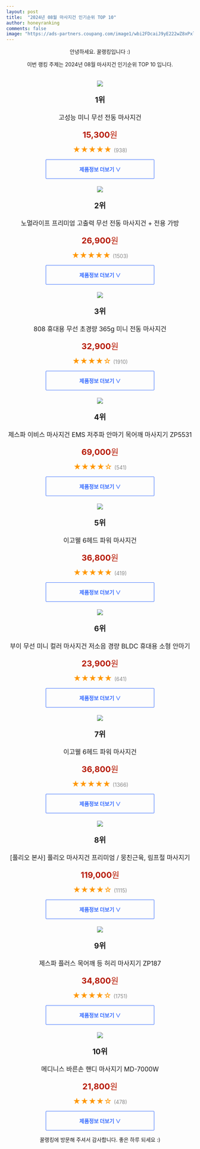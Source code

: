 ```yaml
---
layout: post
title:  "2024년 08월 마사지건 인기순위 TOP 10"
author: honeyranking
comments: false
image: "https://ads-partners.coupang.com/image1/wbi2FDcaiJ9yE222wZ8xPxlR8UfmymrKRPGGnT2LhGc9vamFe5z9gKhOThePbfFZOTqX6rCVjubRK-pLc_7Rt828MGeeOG6GIGMxUN2u1bzA2grXnXKp2_XDTzPbRmOVUQNhQp94bNX7zSLEuNuW1H2UqwA97rBoDYpZYnVfWN-dCgNv_ElJmTH9T2sX8ELjEgGaY0OeT9wYe_d73MTir68Z-iZDBrXAICiFxib13zLuH-dGn6T263Ue-cz_98vN4J_zS6b1PQE1zGsB6uD6HXnSIyvokdFY8ucff0DGB6fVVmIVKsWuy56W"
---
```

<p style="text-align: center;">안녕하세요. 꿀랭킹입니다 :)</p>
<p style="text-align: center;">이번 랭킹 주제는 2024년 08월 마사지건 인기순위 TOP 10 입니다.</p><center><img src="https://ads-partners.coupang.com/image1/wbi2FDcaiJ9yE222wZ8xPxlR8UfmymrKRPGGnT2LhGc9vamFe5z9gKhOThePbfFZOTqX6rCVjubRK-pLc_7Rt828MGeeOG6GIGMxUN2u1bzA2grXnXKp2_XDTzPbRmOVUQNhQp94bNX7zSLEuNuW1H2UqwA97rBoDYpZYnVfWN-dCgNv_ElJmTH9T2sX8ELjEgGaY0OeT9wYe_d73MTir68Z-iZDBrXAICiFxib13zLuH-dGn6T263Ue-cz_98vN4J_zS6b1PQE1zGsB6uD6HXnSIyvokdFY8ucff0DGB6fVVmIVKsWuy56W" style="margin-top:20px" /></center><p style="text-align: center; font-size: 20px"><b>1위</b></p><p style="text-align: center; font-size: 17px">고성능 미니 무선 전동 마사지건</p><p style="text-align: center;"><span style="color: #b61800; font-size: 22px;"><b>15,300</b>원</span></p><p style="text-align: center;"><span style="color: #ff9600; font-size: 20px;">★★★★★ </span><span style="color: #878787;">(938)</span></p><center><a href="https://link.coupang.com/re/AFFSDP?lptag=AF3899140&subid=honeyrank&pageKey=7978395816&itemId=22125830947&vendorItemId=89172683393&traceid=V0-153-ff0b4bb3808f1a97&requestid=20240811090000449069316540&token=31850C%7CGM"><div style="font-size: 14px; display: inline-block; padding: 15px 90px; color: #346aff; border-radius: 2px; border: 1px solid #346aff; cursor: pointer;"><b>제품정보 더보기 &or;</b></div></a></center><center><img src="https://ads-partners.coupang.com/image1/WdzOk_G2ZXNgF8Q5Wc-RwNqSG37SdNeULaBZfObaAzuxML4MIy_V8TVKhJT0sfUSkI28nGLeyZvmPv9Ijum98WXFPKOJYMeV8n-GiPe5R4oP492e998xxM7hqRv101qC1yxfE8TbYaXDxz3vQ9IDjPO9yTJ5HSjJb-gRWxDf2E3iLoUo92Z5-XhLfXA2fB-1cM5wtZRmrc9uOwQAPj79TWeBEhObXYoMB3vp-nnBZT978SzoNsA1FRHo6-TbJa2dCQjMRnWbn4xeD5SyExu8bwu5gFe21amEj86mnJEE5ZizxJEleZPks9E=" style="margin-top:20px" /></center><p style="text-align: center; font-size: 20px"><b>2위</b></p><p style="text-align: center; font-size: 17px">노멀라이프 프리미엄 고출력 무선 전동 마사지건 + 전용 가방</p><p style="text-align: center;"><span style="color: #b61800; font-size: 22px;"><b>26,900</b>원</span></p><p style="text-align: center;"><span style="color: #ff9600; font-size: 20px;">★★★★★ </span><span style="color: #878787;">(1503)</span></p><center><a href="https://link.coupang.com/re/AFFSDP?lptag=AF3899140&subid=honeyrank&pageKey=7442516743&itemId=19356318976&vendorItemId=86470809192&traceid=V0-153-8def8c81950de8b8&requestid=20240811090000449069316540&token=31850C%7CGM"><div style="font-size: 14px; display: inline-block; padding: 15px 90px; color: #346aff; border-radius: 2px; border: 1px solid #346aff; cursor: pointer;"><b>제품정보 더보기 &or;</b></div></a></center><center><img src="https://ads-partners.coupang.com/image1/_U6qBfwUV0h-5Bii_XelyLfunOQmg8b_Wo7XCC-SF52yrAfkr1iH4SWRwA7Vz4Bf0FQRhLt7SBfhr1_o5mgJuPPedgARgJ1nzYWgQdQwQ5lorPyqfzs_rrAjjE65RDXzYhoPXB0rm7Xf4vvzqWRYFsA8Kn-IAf184z2yO20IkP9dyDtS-54bYa0tL-LimXVLaH_Gxrb76Ec42r-LJ6VEwqLnKjw3uDpBZB-VIACdi-Q6ETZTmPmU7aax2VtBH15tt3DX1E1HefLGt0qb59_jnEyw0BTVoWQ1Iw==" style="margin-top:20px" /></center><p style="text-align: center; font-size: 20px"><b>3위</b></p><p style="text-align: center; font-size: 17px">808 휴대용 무선 초경량 365g 미니 전동 마사지건</p><p style="text-align: center;"><span style="color: #b61800; font-size: 22px;"><b>32,900</b>원</span></p><p style="text-align: center;"><span style="color: #ff9600; font-size: 20px;">★★★★☆ </span><span style="color: #878787;">(1910)</span></p><center><a href="https://link.coupang.com/re/AFFSDP?lptag=AF3899140&subid=honeyrank&pageKey=8255494082&itemId=23773803355&vendorItemId=75479196546&traceid=V0-153-9bfcd41f70d72fd9&requestid=20240811090000449069316540&token=31850C%7CGM"><div style="font-size: 14px; display: inline-block; padding: 15px 90px; color: #346aff; border-radius: 2px; border: 1px solid #346aff; cursor: pointer;"><b>제품정보 더보기 &or;</b></div></a></center><center><img src="https://ads-partners.coupang.com/image1/cSGM6o-aUE6IHUmlcb_Q3GhF2SHKBu-jTkU3NvmtfQA-akh_zgEKadib2AiMqyMCoI5kHK8ToAH5vraM4l1MrWCd5aD0tWgDUR6ndIn1wyXEvxRkXPevR3OVjMVo07ROG8f2J4uGtmg2_ClCJlfKbUk2xO1maHjDzhbukBTsyEWAyeh73rkmBvfyDYakk4q4mx6KJuWMnozaL7HBlcGsfjh8SO78Pl1qFGHj8OABCjNkFntHbdrDCuJvL0XOVlfIpzdXo9MzDoUTbL0ZTxTD6CxV_LUWbe97N7Ia" style="margin-top:20px" /></center><p style="text-align: center; font-size: 20px"><b>4위</b></p><p style="text-align: center; font-size: 17px">제스파 이비스 마사지건 EMS 저주파 안마기 목어깨 마사지기 ZP5531</p><p style="text-align: center;"><span style="color: #b61800; font-size: 22px;"><b>69,000</b>원</span></p><p style="text-align: center;"><span style="color: #ff9600; font-size: 20px;">★★★★☆ </span><span style="color: #878787;">(541)</span></p><center><a href="https://link.coupang.com/re/AFFSDP?lptag=AF3899140&subid=honeyrank&pageKey=7310935944&itemId=18729224096&vendorItemId=85861839711&traceid=V0-153-e3035c58ab8b9967&requestid=20240811090000449069316540&token=31850C%7CGM"><div style="font-size: 14px; display: inline-block; padding: 15px 90px; color: #346aff; border-radius: 2px; border: 1px solid #346aff; cursor: pointer;"><b>제품정보 더보기 &or;</b></div></a></center><center><img src="https://ads-partners.coupang.com/image1/BiCeWQ9OV1yiGyx5BuCMAi4ObivPuHLRCv4q13gIm4zuFt5jesch77P3WQzbVg3OVyGo2V8ZPzNs7haRIepw56tViDlC-mTlurqXnVcCygosY-EnCOsRpwQO_lsYvH_Ryp9FLoj4RSJkAEvDByYgQ22pNlpRzEklvkGm6CNN1jPMB58RQDWM35O5FIlWJM-R1tHC_UBbLaWMwlMRp8KLeDRuYmf7DZr66IHzHzsvv5TWVzCS0nfA7yFdloY4kdibfwA6rNcaOVE4GASi2VNnwFgGgEfYhPP81-RTXI6wwmnBEuxA0IAqJtzlkA==" style="margin-top:20px" /></center><p style="text-align: center; font-size: 20px"><b>5위</b></p><p style="text-align: center; font-size: 17px">이고웰 6헤드 파워 마사지건</p><p style="text-align: center;"><span style="color: #b61800; font-size: 22px;"><b>36,800</b>원</span></p><p style="text-align: center;"><span style="color: #ff9600; font-size: 20px;">★★★★★ </span><span style="color: #878787;">(419)</span></p><center><a href="https://link.coupang.com/re/AFFSDP?lptag=AF3899140&subid=honeyrank&pageKey=8217234030&itemId=23606663274&vendorItemId=90632379442&traceid=V0-153-b560b60acf82f359&requestid=20240811090000449069316540&token=31850C%7CGM"><div style="font-size: 14px; display: inline-block; padding: 15px 90px; color: #346aff; border-radius: 2px; border: 1px solid #346aff; cursor: pointer;"><b>제품정보 더보기 &or;</b></div></a></center><center><img src="https://ads-partners.coupang.com/image1/81rFWyw07Jg7m5Ru82RIu-s5Y5tsKRWGE9XHMPpUSjG0A3dgwtCRdCy9iGV9tXYVtLOgKG_3qWMBhjezdA1XK3Gq6R2bnJjymct23s97PP_kKEAQCO3fIEEJOTlsQLVuAuDhJAcSFzfCPBBvS7xpq1DyIyxLruMje3Lfe3H4ql9_dSz5NWC2DBN3___ewK9brz0gPHSbJOSZjPfo7h8Xos7mCJ-LNBr6Tx-b3vt1bUJuIgd5pzJ5RafNPF_v-9uaeKVF0OpzC-5hZZPdO8QaXHPa9C5dTyYgWzpSiQ80hio9F5C91Uvbq08U" style="margin-top:20px" /></center><p style="text-align: center; font-size: 20px"><b>6위</b></p><p style="text-align: center; font-size: 17px">부이 무선 미니 컬러 마사지건 저소음 경량 BLDC 휴대용 소형 안마기</p><p style="text-align: center;"><span style="color: #b61800; font-size: 22px;"><b>23,900</b>원</span></p><p style="text-align: center;"><span style="color: #ff9600; font-size: 20px;">★★★★★ </span><span style="color: #878787;">(641)</span></p><center><a href="https://link.coupang.com/re/AFFSDP?lptag=AF3899140&subid=honeyrank&pageKey=7848994219&itemId=21389300627&vendorItemId=88446052891&traceid=V0-153-a72e5ef8952974f2&requestid=20240811090000449069316540&token=31850C%7CGM"><div style="font-size: 14px; display: inline-block; padding: 15px 90px; color: #346aff; border-radius: 2px; border: 1px solid #346aff; cursor: pointer;"><b>제품정보 더보기 &or;</b></div></a></center><center><img src="https://ads-partners.coupang.com/image1/5_Xq2qRlAdTD9_x05xVAFuPCfBb5RxpPdPbi8jjv9j4XVxPBCbO00Vl_QIpWbCLy-fGk4zss3CJ2LMH0_T_flnJ5VRdkz-puKTsOXmm-wzVkn7pHo4ko3Hi9Rjqu9QIgIF93fTJIWHZRFNIqJw2IuMO0jKQvecqug5HNWY_wU7HAv1adOf0tVZqb8sDzJERdJXFJYd8mbNMP04bxPZrT8ebbtFmAcSjYR1_agN7k-7IvqxWTQRcmwPnl4lPhYABUXDFR1Jvxl4dsj8-auZUpICk1eQJzHul-h7P3fTDi-_JruBarCUYo8N8=" style="margin-top:20px" /></center><p style="text-align: center; font-size: 20px"><b>7위</b></p><p style="text-align: center; font-size: 17px">이고웰 6헤드 파워 마사지건</p><p style="text-align: center;"><span style="color: #b61800; font-size: 22px;"><b>36,800</b>원</span></p><p style="text-align: center;"><span style="color: #ff9600; font-size: 20px;">★★★★★ </span><span style="color: #878787;">(1366)</span></p><center><a href="https://link.coupang.com/re/AFFSDP?lptag=AF3899140&subid=honeyrank&pageKey=8217234030&itemId=23606663267&vendorItemId=90632379422&traceid=V0-153-b560b60acf82f359&requestid=20240811090000449069316540&token=31850C%7CGM"><div style="font-size: 14px; display: inline-block; padding: 15px 90px; color: #346aff; border-radius: 2px; border: 1px solid #346aff; cursor: pointer;"><b>제품정보 더보기 &or;</b></div></a></center><center><img src="https://ads-partners.coupang.com/image1/x3y1ApX1svbb59EJx8Y3RSDmHC6U87wOHsYCRo2LFc21jl3tJ4DAXOBVUz7FqfYXFhinLlBYjGOkl5UktB72G-EgdIBzk_t1hlF2V44pPSZ2fLg5RaM79_FBayFBY0jztpeyxrEDRYjSHz0HE0L8aiuPObIorM78OzDXCX8aUsRMNVJYnSMeZnt1RXugjK9_6t8yOU5WYLUGn_xw8ezS74sPgJphgMVTyy5pdEuqfzCesLaVBlOpMUWMZa9AkAV__rrvzsxqEOHWd6nfZX0DiRk34PXbfZlODYnBYAF6YfhZaCCPzjcoOkdy" style="margin-top:20px" /></center><p style="text-align: center; font-size: 20px"><b>8위</b></p><p style="text-align: center; font-size: 17px">[풀리오 본사] 풀리오 마사지건 프리미엄 / 뭉친근육, 림프절 마사지기</p><p style="text-align: center;"><span style="color: #b61800; font-size: 22px;"><b>119,000</b>원</span></p><p style="text-align: center;"><span style="color: #ff9600; font-size: 20px;">★★★★☆ </span><span style="color: #878787;">(1115)</span></p><center><a href="https://link.coupang.com/re/AFFSDP?lptag=AF3899140&subid=honeyrank&pageKey=7508543003&itemId=19669236802&vendorItemId=88071664362&traceid=V0-153-31961092e94258c7&requestid=20240811090000449069316540&token=31850C%7CGM"><div style="font-size: 14px; display: inline-block; padding: 15px 90px; color: #346aff; border-radius: 2px; border: 1px solid #346aff; cursor: pointer;"><b>제품정보 더보기 &or;</b></div></a></center><center><img src="https://ads-partners.coupang.com/image1/XpQ3Er2eiJLc5A_mXmXRj7-ZDSNm5VhN4QvnOA6uMSJ5YS6dIshmJo0B3v-e-Tc2uBvnYDhc6zVXVvhDIidIafZZUukwNBoGGevi6DP8dVxCp-xUJieFf-osy9CWhs-hZ_hxuHLhTh_kYD0rmiLigoaWg1KhQTRA6LfPJuNcbpEEQ7xh5ShxDkqgjlXpyVa5FtbpZQli36nHCBsk8G3nTqd9_3-1qqTmHs-htknBNXY_gYQBP83XRsnj4rS-orXWc8kstHe_CvmSM77e62lEdRTVaRS9Mcg72gE=" style="margin-top:20px" /></center><p style="text-align: center; font-size: 20px"><b>9위</b></p><p style="text-align: center; font-size: 17px">제스파 플러스 목어깨 등 허리 마사지기 ZP187</p><p style="text-align: center;"><span style="color: #b61800; font-size: 22px;"><b>34,800</b>원</span></p><p style="text-align: center;"><span style="color: #ff9600; font-size: 20px;">★★★★☆ </span><span style="color: #878787;">(1751)</span></p><center><a href="https://link.coupang.com/re/AFFSDP?lptag=AF3899140&subid=honeyrank&pageKey=1630536&itemId=7108074&vendorItemId=3009521782&traceid=V0-153-8bd6930329ed1366&requestid=20240811090000449069316540&token=31850C%7CGM"><div style="font-size: 14px; display: inline-block; padding: 15px 90px; color: #346aff; border-radius: 2px; border: 1px solid #346aff; cursor: pointer;"><b>제품정보 더보기 &or;</b></div></a></center><center><img src="https://ads-partners.coupang.com/image1/tggPQvmcj7hjo4DztleDFMR7YfJfNQof4LrnwueYdsrS-udWcagXx79uivDSnM6B05tQnIz_XQN3kbhjfwvfqfR3gmtIFU4TSCjH_KbrP9XUOdXTvNcNGrQHkGrH4SdKu7P8q0H9As1owdaD1Mroyyk4dZhTmEO4GOSfucVUfY55Oe3FXOns9I9feTv4mc-FoiKo__n1IVdNC1HBpwuftq9PhcEl_Vi-aUsA58vLbP489WFEbh3JIzcXqwnwuIGxGsLPmrGmPufP9VIw_6ym-XENiDpZ4ZFJ4jVY" style="margin-top:20px" /></center><p style="text-align: center; font-size: 20px"><b>10위</b></p><p style="text-align: center; font-size: 17px">메디니스 바른손 핸디 마사지기 MD-7000W</p><p style="text-align: center;"><span style="color: #b61800; font-size: 22px;"><b>21,800</b>원</span></p><p style="text-align: center;"><span style="color: #ff9600; font-size: 20px;">★★★★☆ </span><span style="color: #878787;">(478)</span></p><center><a href="https://link.coupang.com/re/AFFSDP?lptag=AF3899140&subid=honeyrank&pageKey=39133884&itemId=144007213&vendorItemId=3314630495&traceid=V0-153-518781cbe6cf993c&requestid=20240811090000449069316540&token=31850C%7CGM"><div style="font-size: 14px; display: inline-block; padding: 15px 90px; color: #346aff; border-radius: 2px; border: 1px solid #346aff; cursor: pointer;"><b>제품정보 더보기 &or;</b></div></a></center><p style="text-align: center;">꿀랭킹에 방문해 주셔서 감사합니다. 좋은 하루 되세요 :)</p>